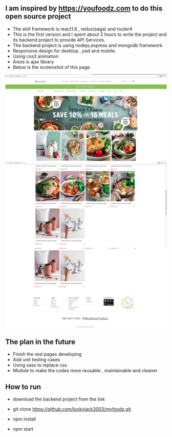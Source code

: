 ## I am inspired by https://youfoodz.com to do this open source project
  * The skill framework is react1.6 , redux(saga) and router4
  * This is the first version and I spent about 3 hours to write the project and its backend project to provide API Services.
  * The backend project is using nodejs,express and mongodb framework.
  * Responsive design for desktop , pad and mobile.
  * Using css3 animation
  * Axios is ajax library
  * Below is the screenshot of this page.

![Navigation](https://github.com/luckyjack3003/myfoodz/blob/master/public/images/Screenshot%20from%202018-09-18%2018-02-26.png)
![Card](https://github.com/luckyjack3003/myfoodz/blob/master/public/images/Screenshot%20from%202018-09-18%2018-02-57.png)
![Footer](https://github.com/luckyjack3003/myfoodz/blob/master/public/images/Screenshot%20from%202018-09-18%2018-03-36.png)

## The plan in the future
   * Finish the rest pages developing
   * Add unit testing cases
   * Using sass to replace css
   * Module to make the codes more reusable , maintainable and cleaner

## How to run
 * download the backend project from the link

 * git clone https://github.com/luckyjack3003/myfoodz.git
 * npm install
 * npm start

